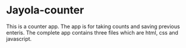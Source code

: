 # Jayola-counter
This is a counter app.
The app is for taking counts and saving previous enteris.
The complete app contains three files which are html, css and javascript.
